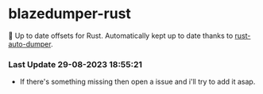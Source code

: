 # blazedumper-rust

🚀 Up to date offsets for Rust. Automatically kept up to date thanks to [rust-auto-dumper](https://github.com/Akandesh/rust-auto-dumper).


### Last Update 29-08-2023 18:55:21
- If there's something missing then open a issue and i'll try to add it asap.